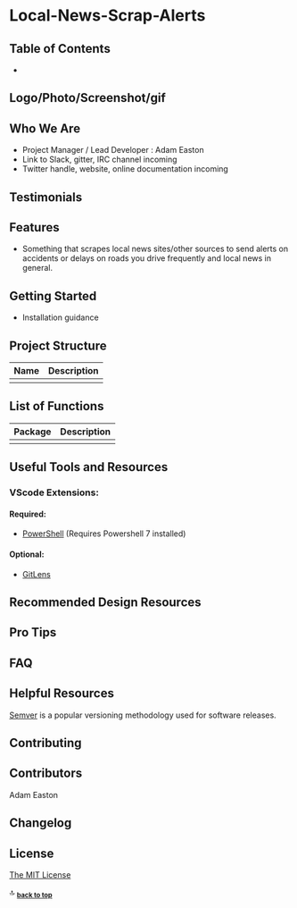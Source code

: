 # Local-News-Scrap-Alerts

## Table of Contents

- [](#)

## Logo/Photo/Screenshot/gif

## Who We Are

* Project Manager / Lead Developer : Adam Easton
* Link to Slack, gitter, IRC channel incoming
* Twitter handle, website, online documentation incoming

## Testimonials

## Features

* Something that scrapes local news sites/other sources to send alerts on accidents or delays on roads you drive frequently and local news in general.

## Getting Started

* Installation guidance

## Project Structure

| Name                               | Description                                                  |
| ---------------------------------- | ------------------------------------------------------------ |
|                                    |                                                              |

## List of Functions

| Package                         | Description                                                           |
| ------------------------------- | --------------------------------------------------------------------- |
|                                 |                                                                       |

## Useful Tools and Resources

### VScode Extensions:

#### Required:
 - [PowerShell](https://marketplace.visualstudio.com/items?itemName=ms-vscode.PowerShell-Preview) (Requires Powershell 7 installed)

#### Optional: 
 - [GitLens](https://marketplace.visualstudio.com/items?itemName=eamodio.gitlens)

## Recommended Design Resources

## Pro Tips

## FAQ

## Helpful Resources

[Semver](https://semver.org/) is a popular versioning methodology used for software releases.

## Contributing

## Contributors

Adam Easton

## Changelog

## License 

  [The MIT License](https://opensource.org/licenses/MIT)

:top: <sub>[**back to top**](#table-of-contents)</sub>
